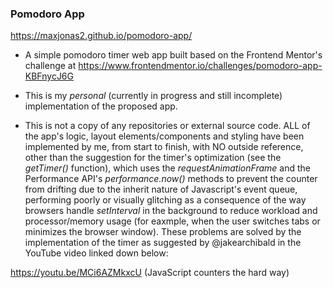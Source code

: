 ### Pomodoro App

https://maxjonas2.github.io/pomodoro-app/

- A simple pomodoro timer web app built based on the Frontend Mentor's challenge at https://www.frontendmentor.io/challenges/pomodoro-app-KBFnycJ6G

- This is my _personal_ (currently in progress and still incomplete) implementation of the proposed app. 

- This is not a copy of any repositories or external source code. ALL of the app's logic, layout elements/components and styling have been implemented by me, from start to finish, with NO outside reference, other than the suggestion for the timer's optimization (see the _getTimer()_ function), which uses the _requestAnimationFrame_ and the Performance API's _performance.now()_ methods to prevent the counter from drifting due to the inherit nature of Javascript's event queue, performing poorly or visually glitching as a consequence of the way browsers handle _setInterval_ in the background to reduce workload and processor/memory usage (for eaxmple, when the user switches tabs or minimizes the browser window). These problems are solved by the implementation of the timer as suggested by @jakearchibald in the YouTube video linked down below:

https://youtu.be/MCi6AZMkxcU
(JavaScript counters the hard way)
